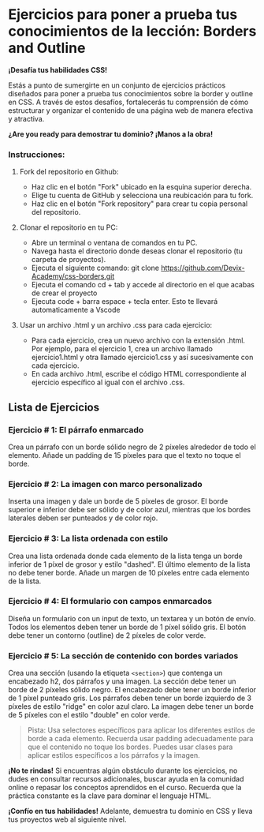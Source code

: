 # Ejercicios para poner a prueba tus conocimientos de la lección: Borders and Outline

**¡Desafía tus habilidades CSS!**

Estás a punto de sumergirte en un conjunto de ejercicios prácticos diseñados para poner a prueba tus conocimientos sobre la border y outline en CSS. A través de estos desafíos, fortalecerás tu comprensión de cómo estructurar y organizar el contenido de una página web de manera efectiva y atractiva.

**¿Are you ready para demostrar tu dominio? ¡Manos a la obra!**

### Instrucciones:
1. Fork del repositorio en Github:

    * Haz clic en el botón "Fork" ubicado en la esquina superior derecha.
    * Elige tu cuenta de GitHub y selecciona una reubicación para tu fork.
    * Haz clic en el botón "Fork repository" para crear tu copia personal del repositorio.

2. Clonar el repositorio en tu PC:

    * Abre un terminal o ventana de comandos en tu PC.
    * Navega hasta el directorio donde deseas clonar el repositorio (tu carpeta de proyectos).
    * Ejecuta el siguiente comando: git clone https://github.com/Devix-Academy/css-borders.git
    * Ejecuta el comando cd + tab y accede al directorio en el que acabas de crear el proyecto
    * Ejecuta code + barra espace + tecla enter. Esto te llevará automaticamente a Vscode
    

3. Usar un archivo .html y un archivo .css para cada ejercicio:

     * Para cada ejercicio, crea un nuevo archivo con la extensión .html. Por ejemplo, para el ejercicio 1, crea un archivo llamado ejercicio1.html y otra llamado ejercicio1.css y así sucesivamente con cada ejercicio.
    * En cada archivo .html, escribe el código HTML correspondiente al ejercicio específico al igual con el archivo .css.

## Lista de Ejercicios

### Ejercicio # 1: El párrafo enmarcado
Crea un párrafo con un borde sólido negro de 2 píxeles alrededor de todo el elemento. Añade un padding de 15 píxeles para que el texto no toque el borde.

### Ejercicio # 2: La imagen con marco personalizado
Inserta una imagen y dale un borde de 5 píxeles de grosor. El borde superior e inferior debe ser sólido y de color azul, mientras que los bordes laterales deben ser punteados y de color rojo.

### Ejercicio # 3: La lista ordenada con estilo
Crea una lista ordenada donde cada elemento de la lista tenga un borde inferior de 1 píxel de grosor y estilo "dashed". El último elemento de la lista no debe tener borde. Añade un margen de 10 píxeles entre cada elemento de la lista.

### Ejercicio # 4: El formulario con campos enmarcados
Diseña un formulario con un input de texto, un textarea y un botón de envío. Todos los elementos deben tener un borde de 1 píxel sólido gris. El botón debe tener un contorno (outline) de 2 píxeles de color verde.
    
### Ejercicio # 5: La sección de contenido con bordes variados
Crea una sección (usando la etiqueta `<section>`) que contenga un encabezado h2, dos párrafos y una imagen. La sección debe tener un borde de 2 píxeles sólido negro. El encabezado debe tener un borde inferior de 1 píxel punteado gris. Los párrafos deben tener un borde izquierdo de 3 píxeles de estilo "ridge" en color azul claro. La imagen debe tener un borde de 5 píxeles con el estilo "double" en color verde.

> Pista: Usa selectores específicos para aplicar los diferentes estilos de borde a cada elemento. Recuerda usar padding adecuadamente para que el contenido no toque los bordes. Puedes usar clases para aplicar estilos específicos a los párrafos y la imagen.

**¡No te rindas!** Si encuentras algún obstáculo durante los ejercicios, no dudes en consultar recursos adicionales, buscar ayuda en la comunidad online o repasar los conceptos aprendidos en el curso. Recuerda que la práctica constante es la clave para dominar el lenguaje HTML.

**¡Confío en tus habilidades!** Adelante, demuestra tu dominio  en CSS y lleva tus proyectos web al siguiente nivel.
